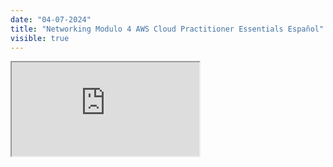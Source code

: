 ```yaml
---
date: "04-07-2024"
title: "Networking Modulo 4 AWS Cloud Practitioner Essentials Español"
visible: true
---
```

<iframe src="https://www.youtube.com/embed/5zQp7tt5_K8" allowfullscreen></iframe>
